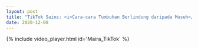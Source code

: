 ```yaml
---
layout: post
title: "TikTok Sains: <i>Cara-cara Tumbuhan Berlindung daripada Musuh</i> Oleh Maira Putri"
date: 2020-12-08 
---
```


{% include video_player.html id='Maira_TikTok' %}
